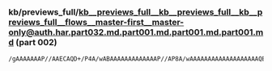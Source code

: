 ### kb/previews_full/kb__previews_full__kb__previews_full__kb__previews_full__flows__master-first__master-only@auth.har.part032.md.part001.md.part001.md.part001.md (part 002)

```md
/gAAAAAAAP//AAECAQD+/P4A/wABAAAAAAAAAAAAAP//AP8A/wAAAAAAAAAAAAAAAAAAAQEAAAAAAAH/AAADAgIAAwECAAQBAgACAAEAAP8AAAEAAQABAAEAAgEBAAMBAAABAAAAAAAAAAD//wD+/v4A
```

```
